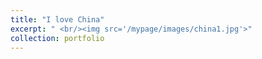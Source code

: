 ```yaml
---
title: "I love China"
excerpt: " <br/><img src='/mypage/images/china1.jpg'>"
collection: portfolio
---
```

